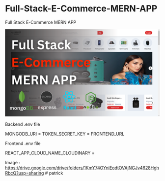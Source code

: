 # Full-Stack-E-Commerce-MERN-APP
Full Stack E-Commerce MERN APP

![Alt text](Full%20Stack%20E-Commerce%20MERN%20App.png?raw=true "Title")

Backend .env file 

MONGODB_URI = 
TOKEN_SECRET_KEY = 
FRONTEND_URL

Frontend .env file

REACT_APP_CLOUD_NAME_CLOUDINARY = 

Image : https://drive.google.com/drive/folders/1KmY74OYniEodtOVAjNGJv4628HghRbcQ?usp=sharing
#   p a t r i c k 
 
 
